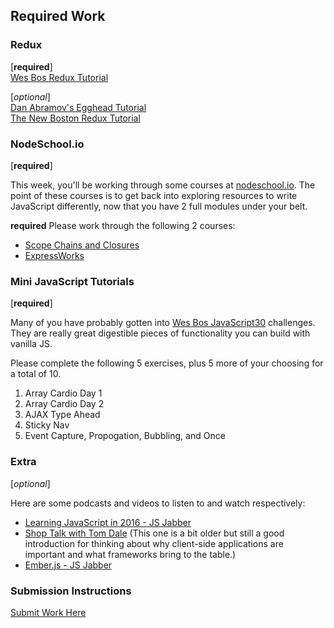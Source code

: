 ## Required Work

### Redux

[**required**]  
[Wes Bos Redux Tutorial](https://learnredux.com/)  

[*optional*]  
[Dan Abramov's Egghead Tutorial](https://egghead.io/courses/getting-started-with-redux)  
[The New Boston Redux Tutorial](https://www.youtube.com/watch?v=DiLVAXlVYR0)  


### NodeSchool.io
[**required**]

This week, you'll be working through some courses at [nodeschool.io][ns]. The point of these courses is to get back into exploring resources to write JavaScript differently, now that you have 2 full modules under your belt.

[ns]: http://nodeschool.io

**required** Please work through the following 2 courses:

* [Scope Chains and Closures](https://github.com/jesstelford/scope-chains-closures)
* [ExpressWorks](https://github.com/azat-co/expressworks)

### Mini JavaScript Tutorials
[**required**]

Many of you have probably gotten into [Wes Bos JavaScript30](https://javascript30.com) challenges. They are really great digestible pieces of functionality you can build with vanilla JS.

Please complete the following 5 exercises, plus 5 more of your choosing for a total of 10.

1. Array Cardio Day 1
2. Array Cardio Day 2
3. AJAX Type Ahead
4. Sticky Nav
5. Event Capture, Propogation, Bubbling, and Once

### Extra
[*optional*]

Here are some podcasts and videos to listen to and watch respectively:

- [Learning JavaScript in 2016 - JS Jabber](https://devchat.tv/js-jabber/219-jsj-learning-javascript-in-2016)
- [Shop Talk with Tom Dale](http://shoptalkshow.com/episodes/147-tom-dale/) (This one is a bit older but still a good introduction for thinking about why client-side applications are important and what frameworks bring to the table.)
- [Ember.js - JS Jabber](https://devchat.tv/js-jabber/218-jsj-ember-js-with-yehuda-katz)

### Submission Instructions
[Submit Work Here](https://github.com/turingschool/intermission-assignments/issues/105)  
